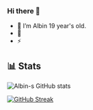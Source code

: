 ### Hi there 👋
 
- 🤭 I’m Albin 19 year's old.
- 🙂 
- ⚡ 

## 📊 Stats

![Albin-s GitHub stats](https://github-readme-stats.vercel.app/api?username=Albin-Binu&theme=nightowl&show_icons=true)

[![GitHub Streak](https://github-readme-streak-stats.herokuapp.com?user=Albin-Binu&theme=neon-dark&hide_border=true&date_format=M%20j%5B%2C%20Y%5D)](https://git.io/streak-stats)



